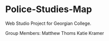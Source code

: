 # Police-Studies-Map
Web Studio Project for Georgian College.

Group Members:
  Matthew Thoms
  Katie Kramer
  
